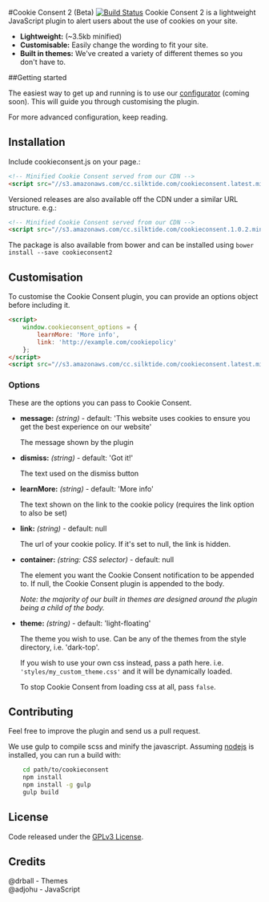 #Cookie Consent 2 (Beta) [![Build Status](https://travis-ci.org/silktide/cookieconsent2.svg)](https://travis-ci.org/silktide/cookieconsent2)
Cookie Consent 2 is a lightweight JavaScript plugin to alert users about the use of cookies on your site.

* **Lightweight:** (~3.5kb minified)
* **Customisable:** Easily change the wording to fit your site.
* **Built in themes:** We've created a variety of different themes so you don't have to. 

##Getting started

The easiest way to get up and running is to use our [configurator](http://silktide.com/tools/cookieconsent) (coming soon). This will guide you through customising the plugin.

For more advanced configuration, keep reading.

## Installation
Include cookieconsent.js on your page.:
```html
<!-- Minified Cookie Consent served from our CDN -->
<script src="//s3.amazonaws.com/cc.silktide.com/cookieconsent.latest.min.js"></script>
```

Versioned releases are also available off the CDN under a similar URL structure. e.g.:
```html
<!-- Minified Cookie Consent served from our CDN -->
<script src="//s3.amazonaws.com/cc.silktide.com/cookieconsent.1.0.2.min.js"></script>
```

The package is also available from bower and can be installed using `bower install --save cookieconsent2`

## Customisation
To customise the Cookie Consent plugin, you can provide an options object before including it.

```html
<script>
    window.cookieconsent_options = {
        learnMore: 'More info',
        link: 'http://example.com/cookiepolicy'
    };
</script>
<script src="//s3.amazonaws.com/cc.silktide.com/cookieconsent.latest.min.js"></script>
```

### Options
These are the options you can pass to Cookie Consent.

* **message:** *(string)* - default: 'This website uses cookies to ensure you get the best experience on our website'
    
    The message shown by the plugin
    
* **dismiss:** *(string)* - default: 'Got it!'
    
    The text used on the dismiss button 

* **learnMore:** *(string)* - default: 'More info'

    The text shown on the link to the cookie policy (requires the link option to also be set)

* **link:** *(string)* - default: null
    
    The url of your cookie policy. If it's set to null, the link is hidden.
    
* **container:** *(string: CSS selector)* - default: null     

    The element you want the Cookie Consent notification to be appended to. If null, the Cookie Consent plugin is appended to the body. 
    
    *Note: the majority of our built in themes are designed around the plugin being a child of the body.*

* **theme:** *(string)* - default: 'light-floating'

    The theme you wish to use. Can be any of the themes from the style directory, i.e. 'dark-top'.
    
    If you wish to use your own css instead, pass a path here. i.e. `'styles/my_custom_theme.css'` and it will be dynamically loaded.
    
    To stop Cookie Consent from loading css at all, pass `false`.


## Contributing

Feel free to improve the plugin and send us a pull request.  

We use gulp to compile scss and minify the javascript. Assuming [nodejs](http://nodejs.org/) is installed, you can run a build with:

```sh
    cd path/to/cookieconsent
    npm install
    npm install -g gulp
    gulp build
```

## License
Code released under the [GPLv3 License](http://www.gnu.org/copyleft/gpl.html).

## Credits
@drball - Themes  
@adjohu - JavaScript
